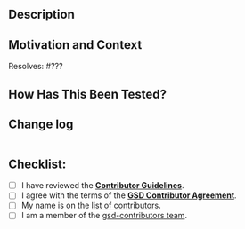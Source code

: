 <!-- Please confirm that your work is based on the correct branch. -->
<!-- Bug fixes should based on *maint*. -->
<!-- New features should based on *master*. -->

## Description

<!-- Describe your changes in detail. -->

## Motivation and Context

<!--- Why is this change required? What problem does it solve? -->

<!-- Replace ??? with the issue number that this pull request resolves. -->
Resolves: #???

## How Has This Been Tested?

<!--- Please describe in detail how you tested your changes. -->

## Change log

<!-- Propose a change log entry. -->
```

```

## Checklist:

- [ ] I have reviewed the [**Contributor Guidelines**](https://github.com/glotzerlab/gsd/blob/master/CONTRIBUTING.md).
- [ ] I agree with the terms of the [**GSD Contributor Agreement**](https://github.com/glotzerlab/gsd/blob/master/ContributorAgreement.md).
- [ ] My name is on the [list of contributors](https://github.com/glotzerlab/gsd/blob/master/doc/credits.rst).
- [ ] I am a member of the [gsd-contributors team](https://github.com/orgs/glotzerlab/teams/gsd-contributors).
